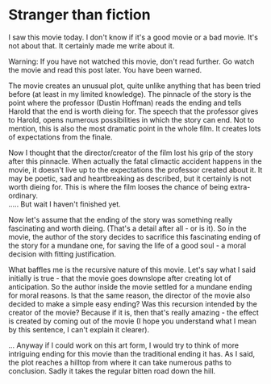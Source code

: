Stranger than fiction
===
I saw this movie today. I don't know if it's a good movie or a bad movie. It's not about that. It certainly made me write about it.  
  
Warning: If you have not watched this movie, don't read further. Go watch the movie and read this post later. You have been warned.  
  
The movie creates an unusual plot, quite unlike anything that has been tried before (at least in my limited knowledge). The pinnacle of the story is the point where the professor (Dustin Hoffman) reads the ending and tells Harold that the end is worth dieing for. The speech that the professor gives to Harold, opens numerous possibilities in which the story can end. Not to mention, this is also the most dramatic point in the whole film. It creates lots of expectations from the finale.  
  
Now I thought that the director/creator of the film lost his grip of the story after this pinnacle. When actually the fatal climactic accident happens in the movie, it doesn't live up to the expectations the professor created about it. It may be poetic, sad and heartbreaking as described, but it certainly is not worth dieing for. This is where the film looses the chance of being extra-ordinary.   
..... But wait I haven't finished yet.  
  
Now let's assume that the ending of the story was something really fascinating and worth dieing. (That's a detail after all - or is it). So in the movie, the author of the story decides to sacrifice this fascinating ending of the story for a mundane one, for saving the life of a good soul - a moral decision with fitting justification.  
  
What baffles me is the recursive nature of this movie. Let's say what I said initially is true - that the movie goes downslope after creating lot of anticipation. So the author inside the movie settled for a mundane ending for moral reasons. Is that the same reason, the director of the movie also decided to make a simple easy ending? Was this recursion intended by the creator of the movie? Because if it is, then that's really amazing - the effect is created by coming out of the movie (I hope you understand what I mean by this sentence, I can't explain it clearer).  
  
... Anyway if I could work on this art form, I would try to think of more intriguing ending for this movie than the traditional ending it has. As I said, the plot reaches a hilltop from where it can take numerous paths to conclusion. Sadly it takes the regular bitten road down the hill.

